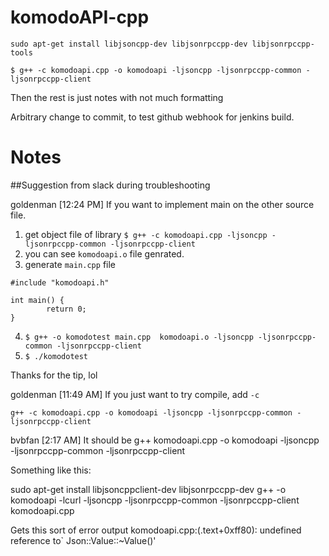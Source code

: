 # komodoAPI-cpp


```
sudo apt-get install libjsoncpp-dev libjsonrpccpp-dev libjsonrpccpp-tools

$ g++ -c komodoapi.cpp -o komodoapi -ljsoncpp -ljsonrpccpp-common -ljsonrpccpp-client

```

Then the rest is just notes with not much formatting

Arbitrary change to commit, to test github webhook for jenkins build.

# Notes

##Suggestion from slack during troubleshooting

goldenman [12:24 PM]
If you want to implement main on the other source file.
1. get object file of library `$ g++ -c komodoapi.cpp -ljsoncpp -ljsonrpccpp-common -ljsonrpccpp-client`
2. you can see `komodoapi.o` file genrated.
3. generate `main.cpp` file
```
#include "komodoapi.h"

int main() {
        return 0;
}
```
4. `$ g++ -o komodotest main.cpp  komodoapi.o -ljsoncpp -ljsonrpccpp-common -ljsonrpccpp-client`
5. `$ ./komodotest`

Thanks for the tip, lol

goldenman [11:49 AM]
If you just want to try compile, add `-c`

`g++ -c komodoapi.cpp -o komodoapi -ljsoncpp -ljsonrpccpp-common -ljsonrpccpp-client`


bvbfan [2:17 AM]
It should be 
g++ komodoapi.cpp -o komodoapi -ljsoncpp -ljsonrpccpp-common -ljsonrpccpp-client


Something like this:

 sudo apt-get install libjsoncppclient-dev libjsonrpccpp-dev
 g++ -o komodoapi -lcurl -ljsoncpp -ljsonrpccpp-common -ljsonrpccpp-client komodoapi.cpp

Gets this sort of error output
 komodoapi.cpp:(.text+0xff80): undefined reference to` Json::Value::~Value()'

